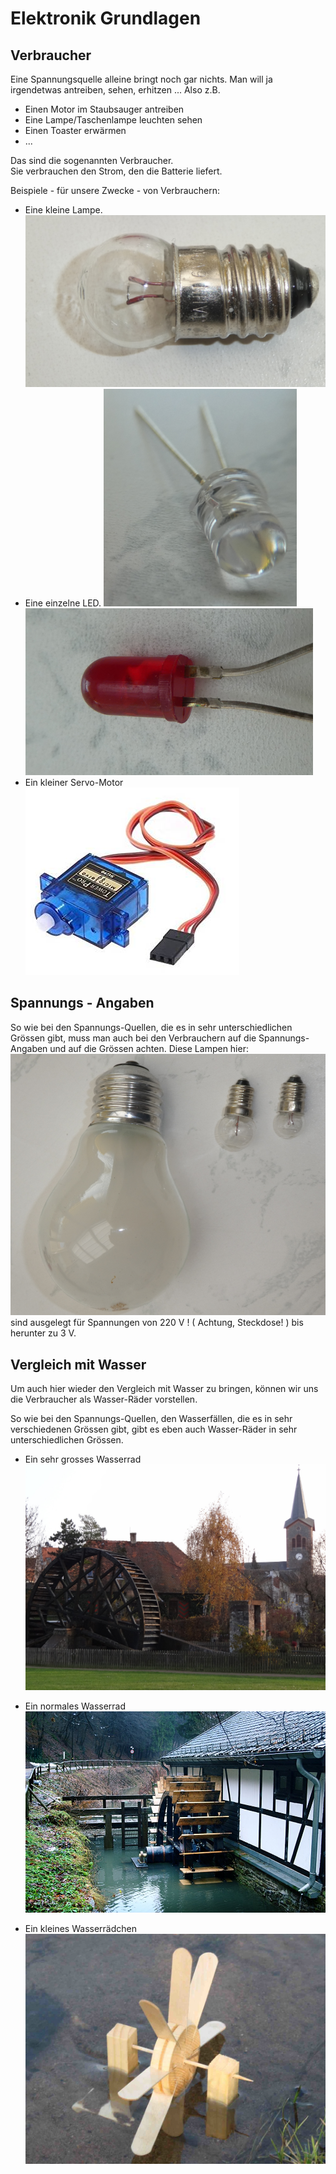 # Elektronik Grundlagen

## Verbraucher 

Eine Spannungsquelle alleine bringt noch gar nichts. 
Man will ja irgendetwas antreiben, sehen, erhitzen ...
Also z.B. 
- Einen Motor im Staubsauger antreiben
- Eine Lampe/Taschenlampe leuchten sehen
- Einen Toaster erwärmen
- ...

Das sind die sogenannten Verbraucher.  
Sie verbrauchen den Strom, den die Batterie liefert.   

Beispiele - für unsere Zwecke - von Verbrauchern:

- Eine kleine Lampe. 
   ![Birnchen ](pics/01_Birnchen.png)
- Eine einzelne LED. 
   ![LED ](pics/02_LED.png) ![LED ](pics/03_LED.png)
- Ein kleiner Servo-Motor 
  ![Servo ](pics/04_ServoMotor.jpeg)
   

## Spannungs - Angaben

So wie bei den Spannungs-Quellen, die es in sehr unterschiedlichen Grössen gibt, muss man auch bei den Verbrauchern auf die Spannungs-Angaben und auf die Grössen achten.
Diese Lampen hier:
  ![Lampen ](pics/05_Lampen.png)
  sind ausgelegt für Spannungen von 220 V ! ( Achtung, Steckdose! ) bis herunter zu 3 V. 


 
## Vergleich mit Wasser

Um auch hier wieder den Vergleich mit Wasser zu bringen, können wir uns die Verbraucher als Wasser-Räder vorstellen.

So wie bei den Spannungs-Quellen, den Wasserfällen, die es in sehr verschiedenen Grössen gibt, gibt es eben auch Wasser-Räder in sehr unterschiedlichen Grössen.

- Ein sehr grosses Wasserrad  
  ![Grosses Wasserrad ](pics/Wasserrad_Gross.jpg)


- Ein normales Wasserrad  
  ![Grosses Wasserrad ](pics/Wasserrad_Mittel.jpg)


- Ein kleines Wasserrädchen  
  ![kleines Wasserrad ](pics/Wasserrad_Klein.jpg)



